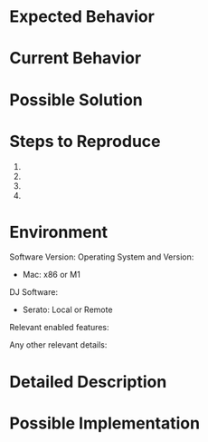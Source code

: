 
<!--- Provide a general summary of the issue in the Title above -->

# Expected Behavior
<!--- Tell us what should happen -->

# Current Behavior
<!--- Tell us what happens instead of the expected behavior -->

# Possible Solution
<!--- Not obligatory, but suggest a fix/reason for the bug, -->

# Steps to Reproduce
<!--- Provide a link to a live example, or an unambiguous set of steps to -->
<!--- reproduce this bug. Include code to reproduce, if relevant -->

1.
2.
3.
4.

# Environment

Software Version:
Operating System and Version:

* Mac: x86 or M1

DJ Software:

* Serato: Local or Remote

Relevant enabled features:

<!-- Quirks? Twitchbot?  Audio recogition? OBS WebSocket? -->

Any other relevant details:

<!-- USB stick in use?  Music coming from a network?  -->

# Detailed Description
<!--- Provide a detailed description of the change or addition you are proposing -->

<!-- if possible, please attach or copy/paste relevant debug.log entries to help debug issues -->

# Possible Implementation
<!--- Not obligatory, but suggest an idea for implementing addition or change -->
